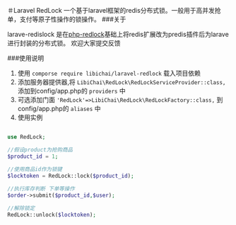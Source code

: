 ＃Laravel RedLock
一个基于laravel框架的redis分布式锁。一般用于高并发抢单，支付等原子性操作的锁操作。
###关于

larave-redislock 是在[php-redlock](https://github.com/ronnylt/redlock-php)基础上将redis扩展改为predis插件后为larave进行封装的分布式锁。
欢迎大家提交反馈

###使用说明

1. 使用 `comporse require libichai/laravel-redlock` 载入项目依赖
2. 添加服务器提供器,将 `LibiChai\RedLock\RedLockServiceProvider::class,` 添加到config/app.php的 `providers` 中
3. 可选添加门面 `'RedLock'=>LibiChai\RedLock\RedLockFactory::class,` 到config/app.php的 `aliases` 中
4. 使用实例
 ```php
 
 use RedLock;

//假设product为抢购商品 
 $product_id = 1;
 
//使用商品id作为锁键
 $locktoken = RedLock::lock($product_id);
  
//执行库存判断 下单等操作
 $order->submit($product_id,$user); 

//解除锁定
 RedLock::unlock($locktoken); 
 
 ```
